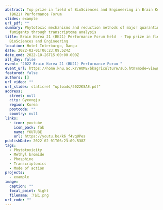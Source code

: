 ```yaml
---
abstract: Top prize in field of BioSciences and Engineering in Brain Korea 21
  (BK21) Performance Forum
slides: example
url_pdf: ""
summary: Phytotoxic mechanisms and reduction methods of major quarantine
  fumigants through transcriptome analysis
title: Brain Korea 21 (BK21) Performance Forum held  - Top prize in field of
  BioSciences and Engineering
location: Hotel-Interburgo, Daegu
date: 2022-02-01T06:23:09.524Z
date_end: 2022-10-26T15:00:00.000Z
all_day: false
event: "2022 Brain Korea 21 (BK21) Performance Forum "
event_url: https://home.knu.ac.kr/HOME/bkagriculture/sub.htm?mode=view&mv_data=aWR4PTQ3JnN0YXJ0UGFnZT0wJmxpc3RObz0xMyZ0YWJsZT1leF9iYnNfZGF0YV9ia2FncmljdWx0dXJlJm5hdl9jb2RlPWJrYTE2MTM1Mjg1ODAmY29kZT1TcGVFeE9sUkp1clQmc2VhcmNoX2l0ZW09JnNlYXJjaF9vcmRlcj0mb3JkZXJfbGlzdD0mbGlzdF9zY2FsZT0mdmlld19sZXZlbD0mdmlld19jYXRlPSZ2aWV3X2NhdGUyPQ==
featured: false
authors: []
url_video: ""
url_slides: staticref "uploads/2022KSAE.pdf"
address:
  street: null
  city: Gyeongju
  region: Korea
  postcode: ""
  country: null
links:
  - icon: youtube
    icon_pack: fab
    name: YOUTUBE
    url: https://youtu.be/k6_f4vqUPes
publishDate: 2022-02-01T06:23:09.538Z
tags:
  - Phytotoxicity
  - Methyl bromide
  - Phosphine
  - Transcriptomics
  - Mode of action
projects:
  - example
image:
  caption: ""
  focal_point: Right
  filename: 그림1.png
url_code: ""
---
```

